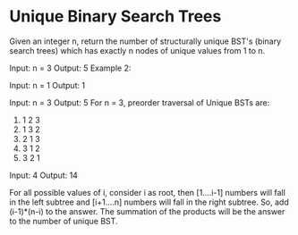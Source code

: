 # Unique Binary Search Trees

Given an integer n, return the number of structurally unique BST's (binary search trees) which has exactly n nodes of unique values from 1 to n.

Input: n = 3
Output: 5
Example 2:

Input: n = 1
Output: 1

Input: n = 3
Output: 5
For n = 3, preorder traversal of Unique BSTs are:

1. 1 2 3
2. 1 3 2
3. 2 1 3
4. 3 1 2
5. 3 2 1

Input: 4
Output: 14

For all possible values of i, consider i as root, then [1….i-1] numbers will fall in the left subtree and [i+1….n] numbers will fall in the right subtree. So, add (i-1)*(n-i) to the answer. The summation of the products will be the answer to the number of unique BST.
